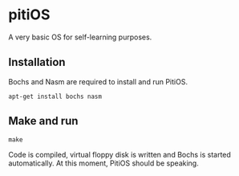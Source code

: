 # pitiOS

A very basic OS for self-learning purposes.

## Installation

Bochs and Nasm are required to install and run PitiOS.

```
apt-get install bochs nasm
```

## Make and run

```
make
```

Code is compiled, virtual floppy disk is written 
and Bochs is started automatically. At this moment,
PitiOS should be speaking.
